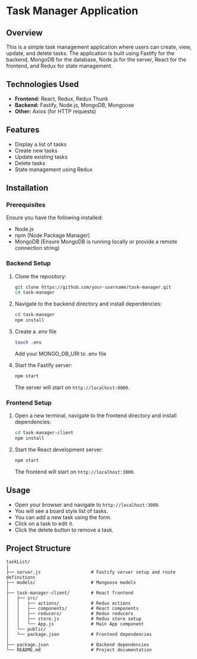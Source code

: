 # Task Manager Application

## Overview

This is a simple task management application where users can create, view, update, and delete tasks. The application is built using Fastify for the backend, MongoDB for the database, Node.js for the server, React for the frontend, and Redux for state management.

## Technologies Used

- **Frontend:** React, Redux, Redux Thunk
- **Backend:** Fastify, Node.js, MongoDB, Mongoose
- **Other:** Axios (for HTTP requests)

## Features

- Display a list of tasks
- Create new tasks
- Update existing tasks
- Delete tasks
- State management using Redux

## Installation

### Prerequisites

Ensure you have the following installed:

- Node.js
- npm (Node Package Manager)
- MongoDB (Ensure MongoDB is running locally or provide a remote connection string)

### Backend Setup

1. Clone the repository:
    ```bash
    git clone https://github.com/your-username/task-manager.git
    cd task-manager
    ```

2. Navigate to the backend directory and install dependencies:
    ```bash
    cd task-manager
    npm install
    ```

3. Create a .env file
    ```bash
    touch .env
    ```

    Add your MONGO_DB_URI to .env file

4. Start the Fastify server:
    ```bash
    npm start
    ```
    The server will start on `http://localhost:8000`.

### Frontend Setup

1. Open a new terminal, navigate to the frontend directory and install dependencies:
    ```bash
    cd task-manager-client
    npm install
    ```

2. Start the React development server:
    ```bash
    npm start
    ```
    The frontend will start on `http://localhost:3000`.

## Usage

- Open your browser and navigate to `http://localhost:3000`.
- You will see a board style list of tasks.
- You can add a new task using the form.
- Click on a task to edit it.
- Click the delete button to remove a task.

## Project Structure

```plaintext
taskList/
│
├── server.js                   # Fastify server setup and route definitions
├── models/                     # Mongoose models
│
├── task-manager-client/        # React frontend
│   ├── src/
│   │   ├── actions/            # Redux actions
│   │   ├── components/         # React components
│   │   ├── reducers/           # Redux reducers
│   │   ├── store.js            # Redux store setup
│   │   └── App.js              # Main App component
│   └── public/
│   └── package.json            # Frontend dependencies
│
├── package.json                # Backend dependencies
└── README.md                   # Project documentation
